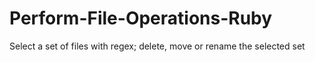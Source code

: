 # Perform-File-Operations-Ruby
Select a set of files with regex; delete, move or rename the selected set
